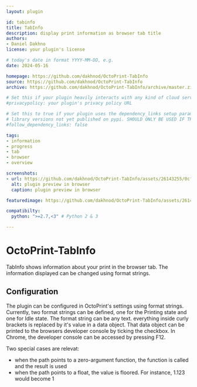 ```yaml
---
layout: plugin

id: tabinfo
title: TabInfo
description: display print information as browser tab title
authors:
- Daniel Dakhno
license: your plugin's license

# today's date in format YYYY-MM-DD, e.g.
date: 2024-05-16

homepage: https://github.com/dakhnod/OctoPrint-TabInfo
source: https://github.com/dakhnod/OctoPrint-TabInfo
archive: https://github.com/dakhnod/OctoPrint-TabInfo/archive/master.zip

# Set this if your plugin heavily interacts with any kind of cloud services.
#privacypolicy: your plugin's privacy policy URL

# Set this to true if your plugin uses the dependency_links setup parameter to include
# library versions not yet published on pypi. SHOULD ONLY BE USED IF THERE IS NO OTHER OPTION!
#follow_dependency_links: false

tags:
- information
- progress
- tab
- browser
- overview

screenshots:
- url: https://github.com/dakhnod/OctoPrint-TabInfo/assets/26143255/0cfb75bb-41e6-4b7e-94f7-dc35010727c5
  alt: plugin preview in browser
  caption: plugin preview in browser

featuredimage: https://github.com/dakhnod/OctoPrint-TabInfo/assets/26143255/0cfb75bb-41e6-4b7e-94f7-dc35010727c5

compatibilty:
  python: ">=2.7,<3" # Python 2 & 3

---
```


# OctoPrint-TabInfo

TabInfo shows information about your print in the browser tab.
The information displayed can be changed using format strings.


## Configuration

The plugin can be configured in OctoPrint's settings using format strings.
Currently, two format strings can be defined, one for the Printing state and one for Idle state.
The format string can be any text. everything inside curly brackets is replaced by it's value in a data object.
That data object can be printed to the browsers developer console by ticking the checkbox.
In Chrome, the developer console can be accessed by pressing F12.

Two special cases are relevat:
- when the path points to a zero-argument function, the function is called and the result is used
- when the path points to a float, the value is floored. For instance, 1.123 would become 1
